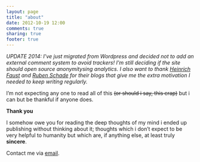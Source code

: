 ```yaml
---
layout: page
title: "about"
date: 2012-10-19 12:00
comments: true
sharing: true
footer: true
---
```


*UPDATE 2014: I've just migrated from Wordpress and decided not to add an external comment system to avoid trackers! I'm still deciding if the site should open source anonymitysing analytics. I also want to thank [Heinrich Faust](http://hfaust.me/) and [Ruben Schade](http://rubenerd.com/) for their blogs that give me the extra motivation I needed to keep writing regularly.*

I’m not expecting any one to read all of this <del>(or should i say, this crap)</del> but i can but be thankful if anyone does.

**Thank you**

I somehow owe you for reading the deep thoughts of my mind i ended up publishing without thinking about it; thoughts which i don’t expect to be very helpful to humanity but which are, if anything else, at least truly **sincere**.

Contact me via [email](mailto:disrupts@outlook.com).


